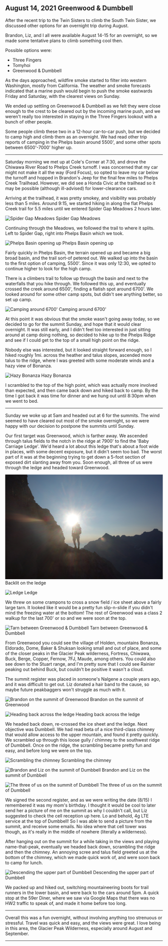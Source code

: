 ## August 14, 2021 Greenwood & Dumbbell

After the recent trip to the Twin Sisters to climb the South Twin Sister, we discussed other options for an overnight trip during August.

Brandon, Liz, and I all were available August 14-15 for an overnight, so we made some tentative plans to climb something cool then.

Possible options were:
- Three Fingers
- Tomyhoi
- Greenwood & Dumbbell

As the days approached, wildfire smoke started to filter into western Washington, mostly from California. The weather and smoke forecasts indicated that a marine push would begin to push the smoke eastwards Friday and Saturday, with the clearest views on Sunday.

We ended up settling on Greenwood & Dumbbell as we felt they were close enough to the crest to be cleared out by the incoming marine push, and we weren't really too interested in staying in the Three Fingers lookout with a bunch of other people.

Some people climb these two in a 12-hour car-to-car push, but we decided to camp high and climb them as an overnight. We had read other trip reports of camping in the Phelps basin around 5500', and some other spots between 6500'-7000' higher up.

---

Saturday morning we met up at Cole's Corner at 7:30, and drove the Chiwawa River Road to Phelps Creek turnoff. I was concerned that my car might not make it all the way (Ford Focus), so opted to leave my car below the turnoff and hopped in Brandon's Jeep for the final few miles to Phelps Creek Trailhead. However, we did see a Honda Civic at the trailhead so it may be possible (although ill-advised) for lower-clearance cars.

Arriving at the trailhead, it was pretty smokey, and visibility was probably less than 5 miles. Around 9:15, we started hiking in along the flat Phelps Creek trail for 5.5 miles until we entered Spider Gap Meadows 2 hours later.

![Spider Gap Meadows](/images/greenwood_dumbbell/DSC05668.JPG)
Spider Gap Meadows

Continuing through the Meadows, we followed the trail to where it splits. Left to Spider Gap, right into Phelps Basin which we took.

![Phelps Basin opening up](/images/greenwood_dumbbell/DSC05678.JPG)
Phelps Basin opening up

Fairly quickly in Phelps Basin, the terrain opened up and became a big broad basin, and the trail sort-of petered out. We walked up into the basin to the first option of camping, 5500'. Since it was only 12:30, we opted to continue higher to look for the high camp.

There is a climbers trail to follow up through the basin and next to the waterfalls that you hike through. We followed this up, and eventually crossed the creek around 6500', finding a flatish spot around 6700'. We looked around for some other camp spots, but didn't see anything better, so set up camp.

![Camping around 6700'](/images/greenwood_dumbbell/DSC05709.JPG)
Camping around 6700'

At this point it was obvious that the smoke wasn't going away today, so we decided to go for the summit Sunday, and hope that it would clear overnight. It was still early, and I didn't feel too interested in just sitting around at camp doing nothing, so decided to hike up to the Phelps Ridge and see if I could get to the top of a small high point on the ridge.

Nobody else was interested, but it looked straight forward enough, so I hiked roughly 1mi. across the heather and talus slopes, ascended more talus to the ridge, where I was greeted with some moderate winds and a hazy view of Bonanza.

![Hazy Bonanza](/images/greenwood_dumbbell/DSC05693.JPG)
Hazy Bonanza

I scrambled to the top of the high point, which was actually more involved than expected, and then came back down and hiked back to camp. By the time I got back it was time for dinner and we hung out until 8:30pm when we went to bed.

---

Sunday we woke up at 5am and headed out at 6 for the summits. The wind seemed to have cleared out most of the smoke overnight, so we were happy with our decision to postpone the summits until Sunday. 

Our first target was Greenwood, which is farther away. We ascended through talus fields to the notch in the ridge at 7900' to find the 'Baby Carriage Ledge'. We'd heard a lot about this ledge that's about a foot wide in places, with some decent exposure, but it didn't seem too bad. The worst part of it was at the beginning trying to get down a 5-foot section of exposed dirt slanting away from you. Soon enough, all three of us were through the ledge and headed toward Greenwood.

![Backlit on the ledge](/images/greenwood_dumbbell/DSC05728.JPG)
Backlit on the ledge

![Ledge](/images/greenwood_dumbbell/DSC05737.JPG)
Ledge

We threw on some crampons to cross a snow field / ice sheet above a fairly large tarn. It looked like it would be a pretty fun slip-n-slide if you didn't mind the freezing water at the bottom! The rest of Greenwood was a class 2 walkup for the last 700' or so and we were soon at the top.

![Tarn between Greenwood & Dumbbell](/images/greenwood_dumbbell/DSC05752.JPG)
Tarn between Greenwood & Dumbbell

From Greenwood you could see the village of Holden, mountains Bonanza, Eldorado, Dome, Baker & Shuksan looking small and out of place, and some of the closer peaks in the Glacier Peak wilderness, Fortress, Chiwawa, Buck, Berge, Copper, Fernow, 7FJ, Maude, among others. You could also see down to the Stuart range, and I'm pretty sure that I could see Rainier peaking out behind Buck, but couldn't be positive it wasn't a cloud.

The summit register was placed in someone's Nalgene a couple years ago, and it was difficult to get out. Liz donated a hair band to the cause, so maybe future peakbaggers won't struggle as much with it.

![Brandon on the summit of Greenwood](/images/greenwood_dumbbell/DSC05762.JPG)
Brandon on the summit of Greenwood

![Heading back across the ledge](/images/greenwood_dumbbell/DSC05790.JPG)
Heading back across the ledge

We headed back down, re-crossed the ice sheet and the ledge. Next objective was Dumbbell. We had read beta of a nice third-class chimney that would allow access to the upper mountain, and found it pretty quickly. We scrambled up through this loose gully / chimney to the southwest ridge of Dumbbell. Once on the ridge, the scrambling became pretty fun and easy, and before long we were on the top.

![Scrambling the chimney](/images/greenwood_dumbbell/DSC05800.JPG)
Scrambling the chimney

![Brandon and Liz on the summit of Dumbbell](/images/greenwood_dumbbell/DSC05804.JPG)
Brandon and Liz on the summit of Dumbbell

![The three of us on the summit of Dumbbell](/images/greenwood_dumbbell/DSC05811.JPG)
The three of us on the summit of Dumbbell

We signed the second register, and as we were writing the date (8/15) I remembered it was my mom's birthday. I thought it would be cool to later send her a picture of me on the summit as why I couldn't call, but Liz suggested to check the cell reception up here. Lo and behold, 4g LTE service at the top of Dumbbell! So I was able to send a picture from the summit, and receive some emails. No idea where that cell tower was though, as it's really in the middle of nowhere (literally a wilderness).

After hanging out on the summit for a while taking in the views and playing name-that-peak, eventually we headed back down, scrambling the ridge and then the chimney. An annoying scree and talus field greeted us at the bottom of the chimney, which we made quick work of, and were soon back to camp for lunch.

![Descending the upper part of Dumbbell](/images/greenwood_dumbbell/DSC05814.JPG)
Descending the upper part of Dumbbell

We packed up and hiked out, switching mountaineering boots for trail runners in the lower basin, and were back to the cars around 5pm. A quick stop at the 59er Diner, where we saw via Google Maps that there was no HW2 traffic to speak of, and made it home before too long.

---

Overall this was a fun overnight, without involving anything too strenuous or stressful. Travel was quick and easy, and the views were great. I love being in this area, the Glacier Peak Wilderness, especially around August and September.

---
